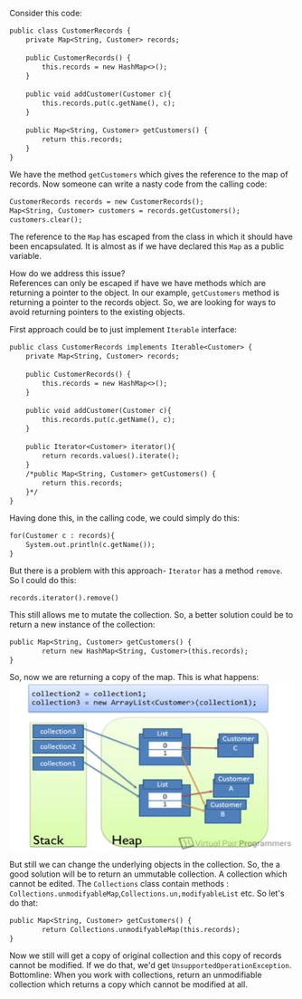 Consider this code:

```
public class CustomerRecords {
	private Map<String, Customer> records;
	
	public CustomerRecords() {
		this.records = new HashMap<>();
	}
	
	public void addCustomer(Customer c){
		this.records.put(c.getName(), c);
	}
	
	public Map<String, Customer> getCustomers() {
		return this.records;
	}
}
```

We have the method 	`getCustomers` which gives the reference to the map of records. Now someone can write a nasty code from the calling code:

```
CustomerRecords records = new CustomerRecords();
Map<String, Customer> customers = records.getCustomers();
customers.clear();
```
The reference to the `Map` has escaped from the class in which it should have been encapsulated. It is almost as if we have declared this `Map` as a public variable.

How do we address this issue?<br>
References can only be escaped if have we have methods which are returning a pointer to the object. In our example, `getCustomers` method is returning a pointer to the records object. So, we are looking for ways to avoid returning pointers to the existing objects.

First approach could be to just implement `Iterable` interface:

```
public class CustomerRecords implements Iterable<Customer> {
	private Map<String, Customer> records;
	
	public CustomerRecords() {
		this.records = new HashMap<>();
	}
	
	public void addCustomer(Customer c){
		this.records.put(c.getName(), c);
	}
	
	public Iterator<Customer> iterator(){
		return records.values().iterate();
	}
	/*public Map<String, Customer> getCustomers() {
		return this.records;
	}*/
}
```
Having done this, in the calling code, we could simply do this:
```
for(Customer c : records){
	System.out.println(c.getName());
}
```

But there is a problem with this approach- `Iterator` has a method `remove`. So I could do this:

```
records.iterator().remove()
```
This still allows me to mutate the collection. So, a better solution could be to return a new instance of the collection:
```
public Map<String, Customer> getCustomers() {
		return new HashMap<String, Customer>(this.records);
}
```
So, now we are returning a copy of the map.
This is what happens:
![IMG1][IMG1]


But still we can change the underlying objects in the collection. So, the a good solution will be to return an ummutable collection. A collection which cannot be edited.
The `Collections` class contain methods : `Collections.unmodifyableMap`,`Collections.un,modifyableList` etc. So let's do that:

```
public Map<String, Customer> getCustomers() {
		return Collections.unmodifyableMap(this.records);
}
```

Now we still will get a copy of original collection and this copy of records cannot be modified. If we do that, we'd get `UnsupportedOperationException`.
Bottomline: When you work with collections, return an unmodifiable collection which returns a copy which cannot be modified at all.


[IMG1]: https://github.com/penguinmishra/images_repo/blob/master/Java/code_1.JPG

